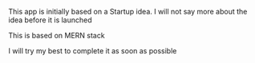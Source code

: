 This app is initially based on a Startup idea. 
I will not say more about the idea before it is launched

This is based on MERN stack

I will try my best to complete it as soon as possible 